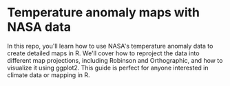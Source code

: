 # Temperature anomaly maps with NASA data
In this repo, you'll learn how to use NASA's temperature anomaly data to create detailed maps in R. We'll cover how to reproject the data into different map projections, including Robinson and Orthographic, and how to visualize it using ggplot2. This guide is perfect for anyone interested in climate data or mapping in R.
